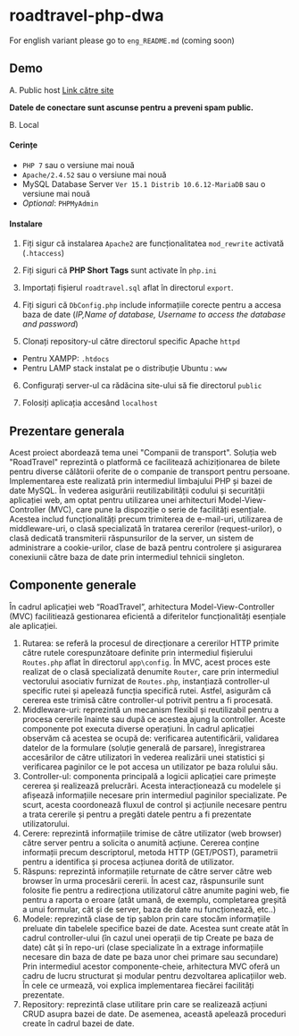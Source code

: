 # roadtravel-php-dwa

For english variant please go to `eng_README.md` (coming soon)

## Demo

A. Public host [Link către site](https://vanadium.idigit.ro/public/login/index)

**Datele de conectare sunt ascunse pentru a preveni spam public.**

B. Local

#### Cerințe

- `PHP 7` sau o versiune mai nouă
- `Apache/2.4.52` sau o versiune mai nouă
- MySQL Database Server `Ver 15.1 Distrib 10.6.12-MariaDB` sau o versiune mai nouă
- _Optional_: `PHPMyAdmin`

#### Instalare

1. Fiți sigur că instalarea `Apache2` are funcționalitatea `mod_rewrite` activată (`.htaccess`)

2. Fiți siguri că **PHP Short Tags** sunt activate în `php.ini`

3. Importați fișierul `roadtravel.sql` aflat în directorul `export`.

4. Fiți siguri că `DbConfig.php` include informațiile corecte pentru a accesa baza de date (_IP,Name of database, Username to access the database and password_)

5. Clonați repository-ul către directorul specific Apache `httpd`
- Pentru XAMPP: `.htdocs`
- Pentru LAMP stack instalat pe o distribuție Ubuntu : `www`

6. Configurați server-ul ca rădăcina site-ului să fie directorul `public` 

7. Folosiți aplicația accesând `localhost`

## Prezentare generala

Acest proiect abordează tema unei "Companii de transport". Soluția web "RoadTravel" reprezintă o platformă ce facilitează achiziționarea de bilete pentru diverse călătorii oferite de o companie de transport pentru persoane. Implementarea este realizată prin intermediul limbajului PHP și bazei de date MySQL. În vederea asigurării reutilizabilității codului și securității aplicației web, am optat pentru utilizarea unei arhitecturi Model-View-Controller (MVC), care pune la dispoziție o serie de facilități esențiale. Acestea includ funcționalități precum trimiterea de e-mail-uri, utilizarea de middleware-uri, o clasă specializată în tratarea cererilor (request-urilor), o clasă dedicată transmiterii răspunsurilor de la server, un sistem de administrare a cookie-urilor, clase de bază pentru controlere și asigurarea conexiunii către baza de date prin intermediul tehnicii singleton.

## Componente generale

În cadrul aplicației web “RoadTravel”, arhitectura Model-View-Controller (MVC) facilitiează gestionarea eficientă a diferitelor funcționalități esențiale ale aplicației. 
1.	Rutarea: se referă la procesul de direcționare a cererilor HTTP primite către rutele corespunzătoare definite prin intermediul fișierului `Routes.php` aflat în directorul `app\config`. În MVC, acest proces este realizat de o clasă specializată denumite `Router`, care prin intermediul vectorului asociativ furnizat de `Routes.php`, instanțiază controller-ul specific rutei și apelează funcția specifică rutei. Astfel, asigurăm că cererea este trimisă către controller-ul potrivit pentru a fi procesată.
2.	Middleware-uri: reprezintă un mecanism flexibil și reutilizabil pentru a procesa cererile înainte sau după ce acestea ajung la controller. Aceste componente pot executa diverse operațiuni. În cadrul aplicației observăm că acestea se ocupă de: verificarea autentificării, validarea datelor de la formulare (soluție generală de parsare), înregistrarea accesărilor de către utilizatori în vederea realizării unei statistici și verificarea paginilor ce le pot accesa un utilizator pe baza rolului său.
3.	Controller-ul: componenta principală a logicii aplicației care primește cererea și realizează prelucrări. Acesta interacționează cu modelele și afișează informațiile necesare prin intermediul paginilor specializate. Pe scurt, acesta coordonează fluxul de control și acțiunile necesare pentru a trata cererile și pentru a pregăti datele pentru a fi prezentate utilizatorului.
4.	Cerere: reprezintă informațiile trimise de către utilizator (web browser) către server pentru a solicita o anumită acțiune. Cererea conține informații precum descriptorul, metoda HTTP (GET/POST), parametrii  pentru a identifica și procesa acțiunea dorită de utilizator.
5.	Răspuns: reprezintă informațiile returnate de către server către web browser în urma procesării cererii. În acest caz, răspunsurile sunt folosite fie pentru a redirecționa utilizatorul către anumite pagini web, fie pentru a raporta o eroare (atât umană, de exemplu, completarea greșită a unui formular, cât și de server, baza de date nu funcționează, etc..)
6.	Modele: reprezintă clase de tip șablon prin care stocăm informațiile preluate din tabelele specifice bazei de date. Acestea sunt create atât în cadrul controller-ului (în cazul unei operații de tip Create pe baza de date) cât și în repo-uri (clase specializate în a extrage informațiile necesare din baza de date pe baza unor chei primare sau secundare)
Prin intermediul acestor componente-cheie, arhitectura MVC oferă un cadru de lucru structurat și modular pentru dezvoltarea aplicațiilor web. În cele ce urmează, voi explica implementarea fiecărei facilități prezentate.
7. Repository: reprezintă clase utilitare prin care se realizează acțiuni CRUD asupra bazei de date. De asemenea, această apelează proceduri create în cadrul bazei de date.


